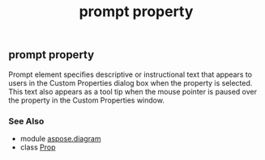 ﻿---
title: prompt property
second_title: Aspose.Diagram for Python via .NET API References
description: 
type: docs
weight: 130
url: /python-net/aspose.diagram/prop/prompt/
is_root: false
---

## prompt property


Prompt element specifies descriptive or instructional text that appears to users in the Custom Properties dialog box when the property is selected. This text also appears as a tool tip when the mouse pointer is paused over the property in the Custom Properties window.

### See Also
* module [aspose.diagram](../../)
* class [Prop](/diagram/python-net/aspose.diagram/prop)
